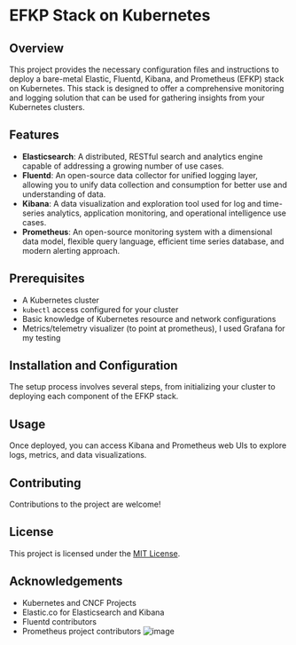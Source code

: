 # EFKP Stack on Kubernetes

## Overview
This project provides the necessary configuration files and instructions to deploy a bare-metal Elastic, Fluentd, Kibana, and Prometheus (EFKP) stack on Kubernetes. This stack is designed to offer a comprehensive monitoring and logging solution that can be used for gathering insights from your Kubernetes clusters.

## Features
- **Elasticsearch**: A distributed, RESTful search and analytics engine capable of addressing a growing number of use cases.
- **Fluentd**: An open-source data collector for unified logging layer, allowing you to unify data collection and consumption for better use and understanding of data.
- **Kibana**: A data visualization and exploration tool used for log and time-series analytics, application monitoring, and operational intelligence use cases.
- **Prometheus**: An open-source monitoring system with a dimensional data model, flexible query language, efficient time series database, and modern alerting approach.

## Prerequisites
- A Kubernetes cluster
- `kubectl` access configured for your cluster
- Basic knowledge of Kubernetes resource and network configurations
- Metrics/telemetry visualizer (to point at prometheus), I used Grafana for my testing

## Installation and Configuration
The setup process involves several steps, from initializing your cluster to deploying each component of the EFKP stack. 

## Usage
Once deployed, you can access Kibana and Prometheus web UIs to explore logs, metrics, and data visualizations. 

## Contributing
Contributions to the project are welcome! 

## License
This project is licensed under the [MIT License](./LICENSE).

## Acknowledgements
- Kubernetes and CNCF Projects
- Elastic.co for Elasticsearch and Kibana
- Fluentd contributors
- Prometheus project contributors
![image](https://github.com/thejerrod/efkpStack/assets/25254103/5b458773-636c-4096-a5db-eb92129996a1)
